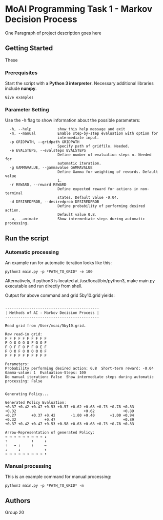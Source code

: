 # MoAI Programming Task 1 - Markov Decision Process

One Paragraph of project description goes here

## Getting Started

These 

### Prerequisites

Start the script with a **Python 3 interpreter**.
Necessary additional libraries include **numpy**.


```
Give examples
```

### Parameter Setting

Use the -h flag to show information about the possible parameters:


```
  -h, --help            show this help message and exit
  -m, --manual          Enable step-by-step evaluation with option for
                        intermediate input.
  -p GRIDPATH, --gridpath GRIDPATH
                        Specify path of gridfile. Needed.
  -e EVALSTEPS, --evalsteps EVALSTEPS
                        Define number of evaluation steps n. Needed for
                        automatic iteration.
  -g GAMMAVALUE, --gammavalue GAMMAVALUE
                        Define Gamma for weighting of rewards. Default value
                        1.
  -r REWARD, --reward REWARD
                        Define expected reward for actions in non-terminal
                        states. Default value -0.04.
  -d DESIREDPROB, --desiredprob DESIREDPROB
                        Define probability of performing desired action.
                        Default value 0.8.
  -a, --animate         Show intermediate steps during automatic processing.
```


## Run the script

### Automatic processing

An example run for automatic iteration looks like this:

```
python3 main.py -p *PATH_TO_GRID* -e 100
```

Alternatively, if python3 is located at /usr/local/bin/python3, make main.py executable and run directly from shell.

Output for above command and grid 5by10.grid yields:

```

-------------------------------------------
| Methods of AI - Markov Decision Process |
-------------------------------------------

Read grid from /User/moai/5by10.grid.

Raw read-in grid: 
F F F F F F F F F F 
F O O O O O F O O F 
F O F F O P F O E F 
F O O F O O O O O F 
F F F F F F F F F F 

Parameters:
Probability performing desired action: 0.8  Short-term reward: -0.04  Gamma-value: 1  Evaluation-Steps: 100  
Do manual iteration: False  Show intermediate steps during automatic processing: False 


Generating Policy...

Generated Policy Evaluation:
+0.37 +0.42 +0.47 +0.53 +0.57 +0.62 +0.68 +0.73 +0.78 +0.83 
+0.32                               +0.62             +0.89 
+0.27       +0.37 +0.42       -1.00 +0.40       +1.00 +0.94 
+0.32             +0.47                               +0.89 
+0.37 +0.42 +0.47 +0.53 +0.58 +0.63 +0.68 +0.73 +0.78 +0.83 

Arrow-Representation of generated Policy:
→ → → → → → → → → ↓ 
↑           ↑     ↓ 
↑   → ↓     ↑     ← 
↓     ↓           ↑ 
→ → → → → → → → → ↑ 

```


### Manual processing

This is an example command for manual processing: 

```
python3 main.py -p *PATH_TO_GRID* -m 
``` 

## Authors

Group 20
